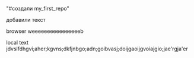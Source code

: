 "#создали my_first_repo" 

добавили текст

browser weeeeeeeeeeeeeeeeb

local text
jdvslfdhgvi;aher;kgvns;dkfjnbgo;adn;goibvasj;doijgaoijgvoiajgio;jae'rgja'er
